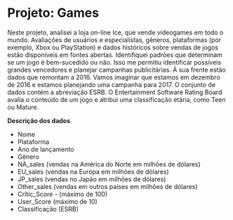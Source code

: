 # Projeto: Games

Neste projeto, analisei a loja on-line Ice, que vende videogames em todo o mundo. Avaliações de usuários e especialistas, gêneros, plataformas (por exemplo, Xbox ou PlayStation) e dados históricos sobre vendas de jogos estão disponíveis em fontes abertas. Identifiquei padrões que determinam se um jogo é bem-sucedido ou não. Isso me permitiu identificar possíveis grandes vencedores e planejar campanhas publicitárias. À sua frente estão dados que remontam a 2016. Vamos imaginar que estamos em dezembro de 2016 e estamos planejando uma campanha para 2017. O conjunto de dados contém a abreviação ESRB. O Entertainment Software Rating Board avalia o conteúdo de um jogo e atribui uma classificação etária, como Teen ou Mature.

**Descrição dos dados**
- Nome
- Plataforma
- Ano de lançamento
- Gênero
- NA_sales (vendas na América do Norte em milhões de dólares)
- EU_sales (vendas na Europa em milhões de dólares)
- JP_sales (vendas no Japão em milhões de dólares)
- Other_sales (vendas em outros países em milhões de dólares)
- Critic_Score - (máximo de 100)
- User_Score (máximo de 10)
- Classificação (ESRB)
